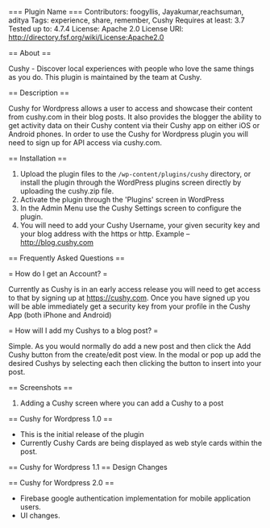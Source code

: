=== Plugin Name ===
Contributors: foogyllis, Jayakumar,reachsuman, aditya
Tags: experience, share, remember, Cushy
Requires at least: 3.7
Tested up to: 4.7.4
License: Apache 2.0
License URI: http://directory.fsf.org/wiki/License:Apache2.0

== About ==

Cushy - Discover local experiences with people who love the same things as you do.  This plugin is maintained by the team at Cushy.

== Description ==

Cushy for Wordpress allows a user to access and showcase their content from cushy.com in their blog posts.  It also provides the blogger the ability to get activity data on their Cushy content via their Cushy app on either iOS or Android phones.  In order to use the Cushy for Wordpress plugin you will need to sign up for API access via cushy.com.


== Installation ==

1. Upload the plugin files to the `/wp-content/plugins/cushy` directory, or install the plugin through the WordPress plugins screen directly by uploading the cushy.zip file.
2. Activate the plugin through the 'Plugins' screen in WordPress
3. In the Admin Menu use the Cushy Settings screen to configure the plugin.
4. You will need to add your Cushy Username, your given security key and your blog address with the https or http.  Example – http://blog.cushy.com


== Frequently Asked Questions ==

= How do I get an Account? =

Currently as Cushy is in an early access release you will need to get access to that by signing up at https://cushy.com.
Once you have signed up you will be able immediately get a security key from your profile in the Cushy App (both iPhone and Android)

= How will I add my Cushys to a blog post? =

Simple.  As you would normally do add a new post and then click the Add Cushy button from the create/edit post view.
In the modal or pop up add the desired Cushys by selecting each then clicking the button to insert into your post.

== Screenshots ==

1. Adding a Cushy screen where you can add a Cushy to a post

== Cushy for Wordpress 1.0 ==

* This is the initial release of the plugin
* Currently Cushy Cards are being displayed as web style cards within the post.

== Cushy for Wordpress 1.1 ==
Design Changes

== Cushy for Wordpress 2.0 ==
* Firebase google authentication implementation for mobile application users.
* UI changes.



